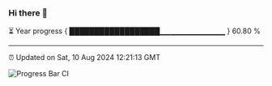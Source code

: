 ### Hi there 👋

⏳ Year progress { ██████████████████▁▁▁▁▁▁▁▁▁▁▁▁ } 60.80 %

---

⏰ Updated on Sat, 10 Aug 2024 12:21:13 GMT

![Progress Bar CI](https://github.com/liununu/liununu/workflows/Progress%20Bar%20CI/badge.svg)
